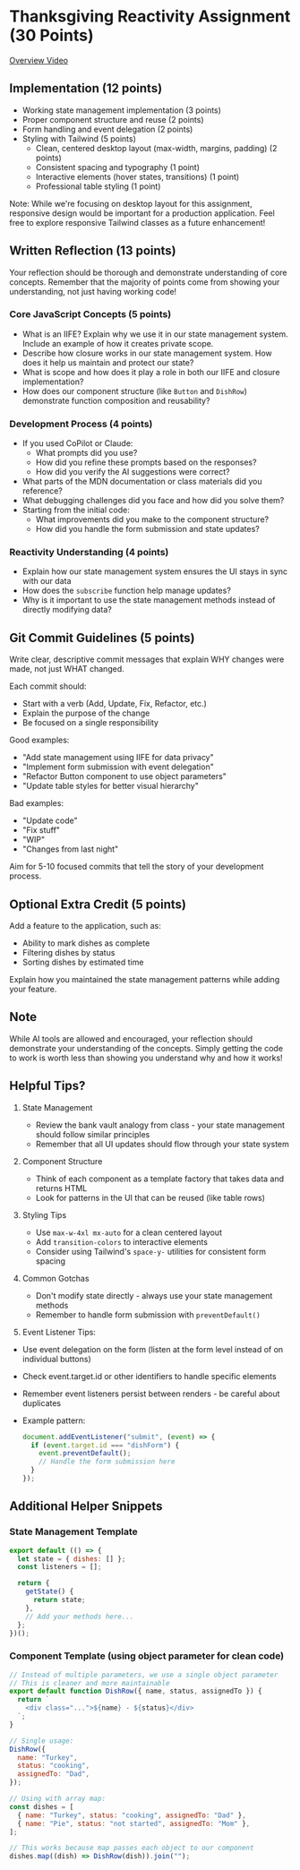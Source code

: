 # Thanksgiving Reactivity Assignment (30 Points)

[Overview Video](https://somup.com/cZXODAJC7N)

## Implementation (12 points)

- Working state management implementation (3 points)
- Proper component structure and reuse (2 points)
- Form handling and event delegation (2 points)
- Styling with Tailwind (5 points)
  - Clean, centered desktop layout (max-width, margins, padding) (2 points)
  - Consistent spacing and typography (1 point)
  - Interactive elements (hover states, transitions) (1 point)
  - Professional table styling (1 point)

Note: While we're focusing on desktop layout for this assignment, responsive design would be important for a production application. Feel free to explore responsive Tailwind classes as a future enhancement!

## Written Reflection (13 points)

Your reflection should be thorough and demonstrate understanding of core concepts. Remember that the majority of points come from showing your understanding, not just having working code!

### Core JavaScript Concepts (5 points)

- What is an IIFE? Explain why we use it in our state management system. Include an example of how it creates private scope.
- Describe how closure works in our state management system. How does it help us maintain and protect our state?
- What is scope and how does it play a role in both our IIFE and closure implementation?
- How does our component structure (like `Button` and `DishRow`) demonstrate function composition and reusability?

### Development Process (4 points)

- If you used CoPilot or Claude:
  - What prompts did you use?
  - How did you refine these prompts based on the responses?
  - How did you verify the AI suggestions were correct?
- What parts of the MDN documentation or class materials did you reference?
- What debugging challenges did you face and how did you solve them?
- Starting from the initial code:
  - What improvements did you make to the component structure?
  - How did you handle the form submission and state updates?

### Reactivity Understanding (4 points)

- Explain how our state management system ensures the UI stays in sync with our data
- How does the `subscribe` function help manage updates?
- Why is it important to use the state management methods instead of directly modifying data?

## Git Commit Guidelines (5 points)

Write clear, descriptive commit messages that explain WHY changes were made, not just WHAT changed.

Each commit should:

- Start with a verb (Add, Update, Fix, Refactor, etc.)
- Explain the purpose of the change
- Be focused on a single responsibility

Good examples:

- "Add state management using IIFE for data privacy"
- "Implement form submission with event delegation"
- "Refactor Button component to use object parameters"
- "Update table styles for better visual hierarchy"

Bad examples:

- "Update code"
- "Fix stuff"
- "WIP"
- "Changes from last night"

Aim for 5-10 focused commits that tell the story of your development process.

## Optional Extra Credit (5 points)

Add a feature to the application, such as:

- Ability to mark dishes as complete
- Filtering dishes by status
- Sorting dishes by estimated time

Explain how you maintained the state management patterns while adding your feature.

## Note

While AI tools are allowed and encouraged, your reflection should demonstrate your understanding of the concepts. Simply getting the code to work is worth less than showing you understand why and how it works!

## Helpful Tips?

1. State Management

   - Review the bank vault analogy from class - your state management should follow similar principles
   - Remember that all UI updates should flow through your state system

2. Component Structure

   - Think of each component as a template factory that takes data and returns HTML
   - Look for patterns in the UI that can be reused (like table rows)

3. Styling Tips

   - Use `max-w-4xl mx-auto` for a clean centered layout
   - Add `transition-colors` to interactive elements
   - Consider using Tailwind's `space-y-` utilities for consistent form spacing

4. Common Gotchas

   - Don't modify state directly - always use your state management methods
   - Remember to handle form submission with `preventDefault()`

5. Event Listener Tips:

- Use event delegation on the form (listen at the form level instead of on individual buttons)
- Check event.target.id or other identifiers to handle specific elements
- Remember event listeners persist between renders - be careful about duplicates
- Example pattern:

  ```js
  document.addEventListener("submit", (event) => {
    if (event.target.id === "dishForm") {
      event.preventDefault();
      // Handle the form submission here
    }
  });
  ```

## Additional Helper Snippets

### State Management Template

```js
export default (() => {
  let state = { dishes: [] };
  const listeners = [];

  return {
    getState() {
      return state;
    },
    // Add your methods here...
  };
})();
```

### Component Template (using object parameter for clean code)

```js
// Instead of multiple parameters, we use a single object parameter
// This is cleaner and more maintainable
export default function DishRow({ name, status, assignedTo }) {
  return `
    <div class="...">${name} - ${status}</div>
  `;
}

// Single usage:
DishRow({
  name: "Turkey",
  status: "cooking",
  assignedTo: "Dad",
});

// Using with array map:
const dishes = [
  { name: "Turkey", status: "cooking", assignedTo: "Dad" },
  { name: "Pie", status: "not started", assignedTo: "Mom" },
];

// This works because map passes each object to our component
dishes.map((dish) => DishRow(dish)).join("");
```
